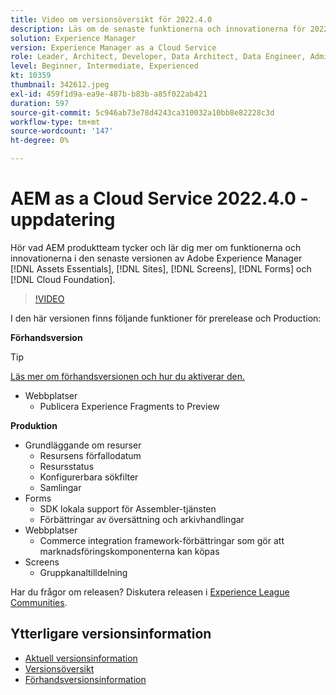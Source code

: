 ```yaml
---
title: Video om versionsöversikt för 2022.4.0
description: Läs om de senaste funktionerna och innovationerna för 2022-4-0-utgåvan för Adobe Experience Manager [!DNL Assets Essentials], [!DNL Sites], [!DNL Screens], [!DNL Forms] och [!DNL Cloud Foundation].
solution: Experience Manager
version: Experience Manager as a Cloud Service
role: Leader, Architect, Developer, Data Architect, Data Engineer, Admin, User
level: Beginner, Intermediate, Experienced
kt: 10359
thumbnail: 342612.jpeg
exl-id: 459f1d9a-ea9e-487b-b83b-a85f022ab421
duration: 597
source-git-commit: 5c946ab73e78d4243ca310032a10bb8e82228c3d
workflow-type: tm+mt
source-wordcount: '147'
ht-degree: 0%

---
```


# AEM as a Cloud Service 2022.4.0 - uppdatering

Hör vad AEM produktteam tycker och lär dig mer om funktionerna och innovationerna i den senaste versionen av Adobe Experience Manager [!DNL Assets Essentials], [!DNL Sites], [!DNL Screens], [!DNL Forms] och [!DNL Cloud Foundation].

>[!VIDEO](https://video.tv.adobe.com/v/342612/?quality=12&learn=on)

I den här versionen finns följande funktioner för prerelease och Production:

**Förhandsversion**

>[!TIP]
>
>[Läs mer om förhandsversionen och hur du aktiverar den.](https://experienceleague.adobe.com/docs/experience-manager-cloud-service/content/release-notes/prerelease.html)

* Webbplatser
   * Publicera Experience Fragments to Preview

**Produktion**

* Grundläggande om resurser
   * Resursens förfallodatum
   * Resursstatus
   * Konfigurerbara sökfilter
   * Samlingar
* Forms
   * SDK lokala support för Assembler-tjänsten
   * Förbättringar av översättning och arkivhandlingar
* Webbplatser
   * Commerce integration framework-förbättringar som gör att marknadsföringskomponenterna kan köpas
* Screens
   * Gruppkanaltilldelning

Har du frågor om releasen?  Diskutera releasen i [Experience League Communities](https://adobe.ly/3LO0gOo).

## Ytterligare versionsinformation

* [Aktuell versionsinformation](https://experienceleague.adobe.com/docs/experience-manager-cloud-service/content/release-notes/home.html)
* [Versionsöversikt](https://experienceleague.adobe.com/docs/experience-manager-release-information/aem-release-updates/update-releases-roadmap.html)
* [Förhandsversionsinformation](https://experienceleague.adobe.com/docs/experience-manager-cloud-service/content/release-notes/prerelease.html)
